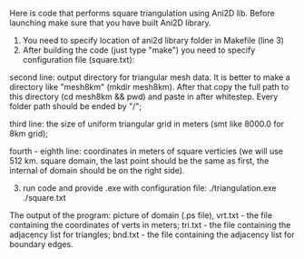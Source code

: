 Here is code that performs square triangulation using Ani2D lib.
Before launching make sure that you have built Ani2D library.
1) You need to specify location of ani2d library folder in Makefile (line 3)
2) After building the code (just type "make") you need to specify configuration file (square.txt): 

second line: output directory for triangular mesh data. It is better to make a directory like "mesh8km" (mkdir mesh8km). After that copy the full path to this directory (cd mesh8km && pwd) and paste in after whitestep. Every folder path should be ended by "/";

third line: the size of uniform triangular grid in meters (smt like 8000.0 for 8km grid);

fourth - eighth line: coordinates in meters of square verticies (we will use 512 km. square domain, the last point should be the same as first, the internal of domain should be on the right side). 

3) run code and provide .exe with configuration file: ./triangulation.exe ./square.txt

The output of the program: 
picture of domain (.ps file),
vrt.txt - the file containing the coordinates of verts in meters;
tri.txt - the file containing the adjacency list for triangles;
bnd.txt - the file containing the adjacency list for boundary edges.

